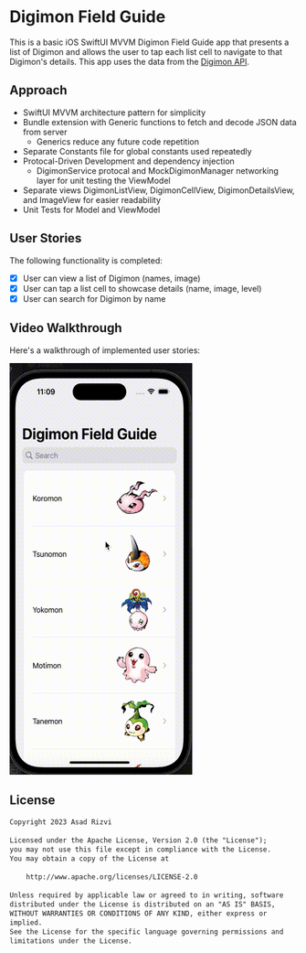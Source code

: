 # Digimon Field Guide

This is a basic iOS SwiftUI MVVM Digimon Field Guide app that presents a list of Digimon and allows the user to tap each list cell to navigate to that Digimon's details. This app uses the data from the [Digimon API](https://digimon-api.vercel.app/api/digimon).

## Approach
* SwiftUI MVVM architecture pattern for simplicity
* Bundle extension with Generic functions to fetch and decode JSON data from server
    * Generics reduce any future code repetition
* Separate Constants file for global constants used repeatedly
* Protocal-Driven Development and dependency injection
    * DigimonService protocal and MockDigimonManager networking layer for unit testing the ViewModel
* Separate views DigimonListView, DigimonCellView, DigimonDetailsView, and ImageView for easier readability
* Unit Tests for Model and ViewModel

## User Stories

The following functionality is completed:

- [x] User can view a list of Digimon (names, image)
- [x] User can tap a list cell to showcase details (name, image, level)
- [x] User can search for Digimon by name

## Video Walkthrough

Here's a walkthrough of implemented user stories:

<img src='demo.gif' title='Video Walkthrough' width='' alt='Video Walkthrough' /><br>

## License

    Copyright 2023 Asad Rizvi

    Licensed under the Apache License, Version 2.0 (the "License");
    you may not use this file except in compliance with the License.
    You may obtain a copy of the License at

        http://www.apache.org/licenses/LICENSE-2.0

    Unless required by applicable law or agreed to in writing, software
    distributed under the License is distributed on an "AS IS" BASIS,
    WITHOUT WARRANTIES OR CONDITIONS OF ANY KIND, either express or implied.
    See the License for the specific language governing permissions and
    limitations under the License.
